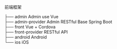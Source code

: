 前端框架

├── admin            Admin use Vue  
├── admin-provider   Admin RESTful Base Spring Boot  
├── front            Vue + Cordova  
├── front-provider   RESTful API  
├── android          Android  
└── ios              iOS  

